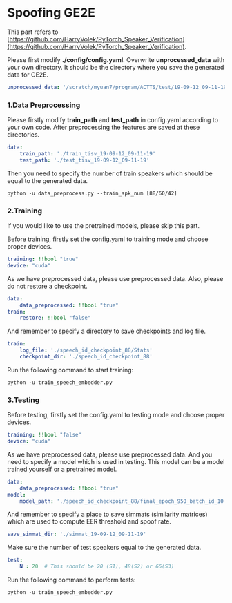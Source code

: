 # Spoofing GE2E

This part refers to [https://github.com/HarryVolek/PyTorch_Speaker_Verification](https://github.com/HarryVolek/PyTorch_Speaker_Verification).

Please first modify **./config/config.yaml**. Overwrite **unprocessed_data** with your own directory. It should be the directory where you save the generated data for GE2E.

```yaml
unprocessed_data: '/scratch/myuan7/program/ACTTS/test/19-09-12_09-11-19/ge2e_data/*/*.wav'
```

### 1.Data Preprocessing

Please firstly modify **train_path** and **test_path** in config.yaml according to your own code. After preprocessing the features are saved at these directories.

```yaml
data:
    train_path: './train_tisv_19-09-12_09-11-19'
    test_path: './test_tisv_19-09-12_09-11-19'
```

Then you need to specify the number of train speakers which should be equal to the generated data.

```shell
python -u data_preprocess.py --train_spk_num [88/60/42]
```

### 2.Training

If you would like to use the pretrained models, please skip this part.

Before training, firstly set the config.yaml to training mode and choose proper devices.

```yaml
training: !!bool "true"
device: "cuda"
```

As we have preprocessed data, please use preprocessed data. Also, please do not restore a checkpoint.

```yaml
data:
    data_preprocessed: !!bool "true" 
train:
    restore: !!bool "false"
```

And remember to specify a directory to save checkpoints and log file.

```yaml
train:
    log_file: './speech_id_checkpoint_88/Stats'
    checkpoint_dir: './speech_id_checkpoint_88'
```

Run the following command to start training:

```shell
python -u train_speech_embedder.py
```

### 3.Testing

Before testing, firstly set the config.yaml to testing mode and choose proper devices.

```yaml
training: !!bool "false"
device: "cuda"
```

As we have preprocessed data, please use preprocessed data. And you need to specify a model which is used in testing. This model can be a model trained yourself or a pretrained model.

```yaml
data:
    data_preprocessed: !!bool "true" 
model: 
    model_path: './speech_id_checkpoint_88/final_epoch_950_batch_id_10.model'   
```

And remember to specify a place to save simmats (similarity matrices) which are used to compute EER threshold and spoof rate.

```yaml
save_simmat_dir: './simmat_19-09-12_09-11-19'
```

Make sure the number of test speakers equal to the generated data.

```yaml
test:
    N : 20  # This should be 20 (S1), 48(S2) or 66(S3)
```

Run the following command to perform tests:

```shell
python -u train_speech_embedder.py
```

